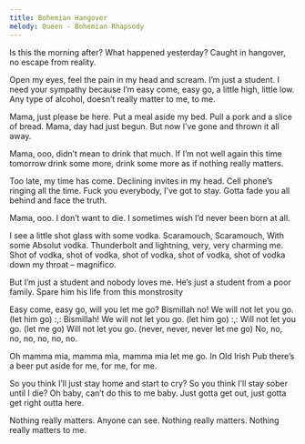 ```yaml
---
title: Bohemian Hangover
melody: Queen - Bohemian Rhapsody
---
```


Is this the morning after?
What happened yesterday?
Caught in hangover,
no escape from reality.

Open my eyes,
feel the pain in my head
and scream.
I’m just a student.
I need your sympathy
because I’m easy come, easy go,
a little high, little low.
Any type of alcohol,
doesn’t really matter to me, to me.

Mama, just please be here.
Put a meal aside my bed.
Pull a pork and a slice of bread.
Mama, day had just begun.
But now I’ve gone and
thrown it all away.

Mama, ooo,
didn’t mean to drink that much.
If I’m not well again this time tomorrow
drink some more, drink some more
as if nothing really matters.

Too late, my time has come.
Declining invites in my head.
Cell phone’s ringing all the time.
Fuck you everybody, I’ve got to stay.
Gotta fade you all behind
and face the truth.

Mama, ooo.
I don’t want to die.
I sometimes wish
I’d never been born at all.

I see a little shot glass with some vodka.
Scaramouch, Scaramouch,
With some Absolut vodka.
Thunderbolt and lightning,
very, very charming me.
Shot of vodka, shot of vodka,
shot of vodka, shot of vodka,
shot of vodka down my throat – magnifico.

But I’m just a student and nobody loves me.
He’s just a student from a poor family.
Spare him his life from this monstrosity

Easy come, easy go, will you let me go?
Bismillah no! We will not let you go. (let him go)
:,: Bismillah! We will not let you go. (let him go) :,:
Will not let you go. (let me go)
Will not let you go. (never, never, never let me
go)
No, no, no, no, no, no, no.

Oh mamma mia, mamma mia,
mamma mia let me go.
In Old Irish Pub
there’s a beer put aside
for me, for me, for me.

So you think I’ll just stay home and start to cry?
So you think I’ll stay sober until I die?
Oh baby, can’t do this to me baby.
Just gotta get out,
just gotta get right outta here.

Nothing really matters.
Anyone can see.
Nothing really matters.
Nothing really matters to me.
